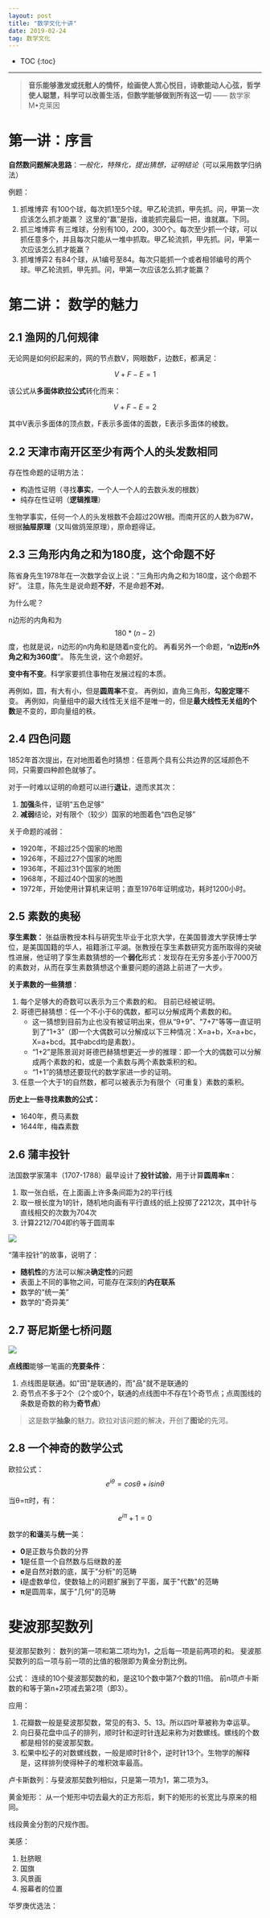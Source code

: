 ```yaml
---
layout: post
title: "数学文化十讲"
date: 2019-02-24
tag: 数学文化
---   
```


* TOC
{:toc}

---
> **音乐能够激发或抚慰人的情怀，绘画使人赏心悦目，诗歌能动人心弦，哲学使人聪慧，科学可以改善生活，但数学能够做到所有这一切** 
> —— 数学家  M•克莱因


# 第一讲：序言

**自然数问题解决思路**：*一般化，特殊化，提出猜想，证明结论*（可以采用数学归纳法）

例题：
1. 抓堆博弈
    有100个球，每次抓1至5个球。甲乙轮流抓，甲先抓。问，甲第一次应该怎么抓才能赢？
    这里的“赢”是指，谁能抓完最后一把，谁就赢。下同。
2. 抓三堆博弈
    有三堆球，分别有100，200，300个。每次至少抓一个球，可以抓任意多个，并且每次只能从一堆中抓取。甲乙轮流抓，甲先抓。问，甲第一次应该怎么抓才能赢？
3. 抓堆博弈2
    有84个球，从1编号至84。每次只能抓一个或者相邻编号的两个球。甲乙轮流抓，甲先抓。问，甲第一次应该怎么抓才能赢？

# 第二讲： 数学的魅力

## 2.1 渔网的几何规律

无论网是如何织起来的，网的节点数V，网眼数F，边数E，都满足：

$$V+F-E=1$$

该公式从**多面体欧拉公式**转化而来：

$$V+F-E=2$$

其中V表示多面体的顶点数，F表示多面体的面数，E表示多面体的棱数。

## 2.2 天津市南开区至少有两个人的头发数相同

存在性命题的证明方法：
- 构造性证明（寻找**事实**，一个人一个人的去数头发的根数）
- 纯存在性证明（**逻辑推理**）

生物学事实，任何一个人的头发根数不会超过20W根。而南开区的人数为87W，根据**抽屉原理**（又叫做鸽笼原理），原命题得证。

## 2.3 三角形内角之和为180度，这个命题不好

陈省身先生1978年在一次数学会议上说：“三角形内角之和为180度，这个命题不好”。
注意，陈先生是说命题**不好**，不是命题**不对**。

为什么呢？

n边形的内角和为$$180*(n-2)$$度，也就是说，n边形的n内角和是随着n变化的。
再看另外一个命题，“**n边形n外角之和为360度**”。
陈先生说，这个命题好。

**变中有不变**。科学家要抓住事物在发展过程的本质。

再例如，圆，有大有小，但是**圆周率**不变。
再例如，直角三角形，**勾股定理**不变。
再例如，向量组中的最大线性无关组不是唯一的，但是**最大线性无关组的个数**是不变的，即向量组的秩。

## 2.4 四色问题

1852年首次提出，在对地图着色时猜想：任意两个具有公共边界的区域颜色不同，只需要四种颜色就够了。

对于一时难以证明的命题可以进行**退让**，退而求其次：
1. **加强**条件，证明“五色足够”
2. **减弱**结论，对有限个（较少）国家的地图着色“四色足够”

关于命题的减弱：
- 1920年，不超过25个国家的地图
- 1926年，不超过27个国家的地图
- 1936年，不超过31个国家的地图
- 1968年，不超过40个国家的地图
- 1972年，开始使用计算机来证明；直至1976年证明成功，耗时1200小时。

## 2.5 素数的奥秘

**孪生素数：**
张益唐教授本科与研究生毕业于北京大学，在美国普渡大学获博士学位，是美国国籍的华人，祖籍浙江平湖。张教授在孪生素数研究方面所取得的突破性进展，他证明了孪生素数猜想的一个**弱化**形式：发现存在无穷多差小于7000万的素数对，从而在孪生素数猜想这个重要问题的道路上前进了一大步。

**关于素数的一些猜想**：
1. 每个足够大的奇数可以表示为三个素数的和。
    目前已经被证明。
2. 哥德巴赫猜想：任一个不小于6的偶数，都可以分解成两个素数的和。
    - 这一猜想到目前为止也没有被证明出来，但从“9+9”、"7+7"等等一直证明到了“1+3”（即一个大偶数可以分解成以下三种情况：X=a+b，X=a+bc，X=a+bcd。其中abcd均是素数）。
    - “1+2”是陈景润对哥德巴赫猜想更近一步的推理：即一个大的偶数可以分解成两个素数的和，或是一个素数与两个素数乘积的和。
    - “1+1”的猜想还要现代的数学家进一步的证明。
3. 任意一个大于1的自然数，都可以被表示为有限个（可重复）素数的乘积。

**历史上一些寻找素数的公式：**
- 1640年，费马素数
- 1644年，梅森素数

## 2.6 蒲丰投针

法国数学家蒲丰（1707-1788）最早设计了**投针试验**，用于计算**圆周率π**：
1. 取一张白纸，在上面画上许多条间距为2的平行线
2. 取一根长度为1的针，随机地向画有平行直线的纸上投掷了2212次，其中针与直线相交的次数为704次
3. 计算2212/704即约等于圆周率

![](/public/shuxuewenhua/pu_feng_tou_zhen.png)

“蒲丰投针”的故事，说明了：
- **随机性**的方法可以解决**确定性**的问题
- 表面上不同的事物之间，可能存在深刻的**内在联系**
- 数学的“统一美”
- 数学的“奇异美”

## 2.7 哥尼斯堡七桥问题

![](/public/shuxuewenhua/ge_ni_si_bao_qi_qiao.png)

**点线图**能够一笔画的**充要条件**：
1. 点线图是联通。如"田"是联通的，而"品"就不是联通的
2. 奇节点不多于2个（2个或0个，联通的点线图中不存在1个奇节点；点周围线的条数是奇数的称为**奇节点**）

> 这是数学**抽象**的魅力。欧拉对该问题的解决，开创了**图论**的先河。

## 2.8 一个神奇的数学公式

欧拉公式： 
$$e^{i\theta}  = cos\theta+isin\theta$$

当θ=π时，有：

$$e^{i\pi} + 1 = 0$$

数学的**和谐**美与**统一**美：
- **0**是正数与负数的分界
- **1**是任意一个自然数与后继数的差
- **e**是自然对数的底，属于"分析"的范畴
- **i**是虚数单位，使数轴上的问题扩展到了平面，属于"代数"的范畴
- **π**是圆周率，属于"几何"的范畴

# 斐波那契数列

斐波那契数列：
数列的第一项和第二项均为1，之后每一项是前两项的和。
斐波那契数列的后一项与前一项的比值的极限即为黄金分割比例。

公式：
连续的10个斐波那契数的和，是这10个数中第7个数的11倍。
前n项卢卡斯数的和等于第n+2项减去第2项（即3）。

应用：
1. 花瓣数一般是斐波那契数，常见的有3、5、13。所以四叶草被称为幸运草。
2. 向日葵花盘中瓜子的排列，顺时针和逆时针连起来称为对数螺线。螺线的个数都是相邻的斐波那契数。
3. 松果中松子的对数螺线数，一般是顺时针8个，逆时针13个。生物学的解释是，这样排列使得种子的堆积效率最高。

卢卡斯数列：与斐波那契数列相似，只是第一项为1，第二项为3。

黄金矩形：
从一个矩形中切去最大的正方形后，剩下的矩形的长宽比与原来的相同。

线段黄金分割的尺规作图。

美感：
1. 肚脐眼
2. 国旗
3. 风景画
3. 报幕者的位置

华罗庚优选法：


